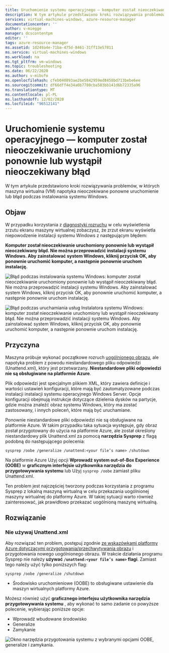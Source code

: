 ```yaml
---
title: Uruchomienie systemu operacyjnego — komputer został nieoczekiwanie uruchomiony ponownie lub wystąpił nieoczekiwany błąd
description: W tym artykule przedstawiono kroki rozwiązywania problemów z maszyną wirtualną w przypadku nieoczekiwanego ponownego uruchomienia lub błędu podczas instalowania systemu Windows.
services: virtual-machines-windows, azure-resource-manager
documentationcenter: ''
author: v-miegge
manager: dcscontentpm
editor: ''
tags: azure-resource-manager
ms.assetid: 1d249a4e-71ba-475d-8461-31ff13e57811
ms.service: virtual-machines-windows
ms.workload: na
ms.tgt_pltfrm: vm-windows
ms.topic: troubleshooting
ms.date: 06/22/2020
ms.author: v-mibufo
ms.openlocfilehash: cfeb040893ae2be5842959ed8458bd713bebe6ee
ms.sourcegitcommit: df66dff4e34a0b7780cba503bb141d6b72335a96
ms.translationtype: MT
ms.contentlocale: pl-PL
ms.lasthandoff: 12/02/2020
ms.locfileid: "96512141"
---
```

# <a name="os-start-up--computer-restarted-unexpectedly-or-encountered-an-unexpected-error"></a>Uruchomienie systemu operacyjnego — komputer został nieoczekiwanie uruchomiony ponownie lub wystąpił nieoczekiwany błąd

W tym artykule przedstawiono kroki rozwiązywania problemów, w których maszyna wirtualna (VM) napotyka nieoczekiwane ponowne uruchomienie lub błąd podczas instalowania systemu Windows.

## <a name="symptom"></a>Objaw

W przypadku korzystania z [diagnostyki rozruchu](./boot-diagnostics.md) w celu wyświetlenia zrzutu ekranu maszyny wirtualnej zobaczysz, że zrzut ekranu wyświetla niepowodzenie instalacji systemu Windows z następującym błędem:

**Komputer został nieoczekiwanie uruchomiony ponownie lub wystąpił nieoczekiwany błąd. Nie można przeprowadzić instalacji systemu Windows. Aby zainstalować system Windows, kliknij przycisk OK, aby ponownie uruchomić komputer, a następnie ponownie uruchom instalację.**

![Błąd podczas instalowania systemu Windows: komputer został nieoczekiwanie uruchomiony ponownie lub wystąpił nieoczekiwany błąd. Nie można przeprowadzić instalacji systemu Windows. Aby zainstalować system Windows, kliknij przycisk OK, aby ponownie uruchomić komputer, a następnie ponownie uruchom instalację.](./media/unexpected-restart-error-during-vm-boot/1.png)
 
![Błąd podczas uruchamiania usług Instalatora systemu Windows: komputer został nieoczekiwanie uruchomiony lub wystąpił nieoczekiwany błąd. Nie można przeprowadzić instalacji systemu Windows. Aby zainstalować system Windows, kliknij przycisk OK, aby ponownie uruchomić komputer, a następnie ponownie uruchom instalację.](./media/unexpected-restart-error-during-vm-boot/2.png)

## <a name="cause"></a>Przyczyna

Maszyna próbuje wykonać początkowe rozruch [uogólnionego obrazu](/windows-hardware/manufacture/desktop/sysprep--generalize--a-windows-installation), ale napotyka problem z powodu niestandardowego pliku odpowiedzi (Unattend.xml), który jest przetwarzany. **Niestandardowe pliki odpowiedzi nie są obsługiwane na platformie Azure**. 

Plik odpowiedzi jest specjalnym plikiem XML, który zawiera definicje i wartości ustawień konfiguracji, które mają być zautomatyzowane podczas instalacji instalacji systemu operacyjnego Windows Server. Opcje konfiguracji obejmują instrukcje dotyczące dzielenia dysków na partycje, gdzie można znaleźć obraz systemu Windows, który ma zostać zastosowany, i innych poleceń, które mają być uruchamiane.

Ponownie niestandardowe pliki odpowiedzi nie są obsługiwane na platformie Azure. W takim przypadku taka sytuacja występuje, gdy obraz został przygotowany do użycia na platformie Azure, ale został określony niestandardowy plik Unattend.xml za pomocą **narzędzia Sysprep** z flagą podobną do następującego polecenia:

`sysprep /oobe /generalize /unattend:<your file’s name> /shutdown`

Na platformie Azure Użyj opcji **Wprowadź system out-of-Box Experience (OOBE)** w **graficznym interfejsie użytkownika narzędzia do przygotowywania systemu** lub Użyj `sysprep /oobe` zamiast pliku Unattend.xml.

Ten problem jest najczęściej tworzony podczas korzystania z programu Sysprep z lokalną maszyną wirtualną w celu przekazania uogólnionej maszyny wirtualnej do platformy Azure. W takiej sytuacji warto również zainteresować, jak prawidłowo przekazać uogólnioną maszynę wirtualną.

## <a name="solution"></a>Rozwiązanie

### <a name="do-not-use-unattendxml"></a>Nie używaj Unattend.xml

Aby rozwiązać ten problem, postępuj zgodnie [ze wskazówkami platformy Azure dotyczącymi przygotowania/przechwytywania obrazu](../windows/upload-generalized-managed.md) i przygotowania nowego uogólnionego obrazu. W trakcie działania programu Sysprep nie należy **używać `/unattend:<your file’s name>` flagi**. Zamiast tego należy użyć tylko poniższych flag:

`sysprep /oobe /generalize /shutdown`

- Środowisko uruchomieniowe (OOBE) to obsługiwane ustawienie dla maszyn wirtualnych platformy Azure.

Możesz również użyć **graficznego interfejsu użytkownika narzędzia przygotowywania systemu** , aby wykonać to samo zadanie co powyższe polecenie, wybierając poniższe opcje:

- Wprowadź wbudowane środowisko
- Generalize
- Zamykanie
 
![Okno narzędzia przygotowania systemu z wybranymi opcjami OOBE, generalize i zamykania.](./media/unexpected-restart-error-during-vm-boot/3.png)
